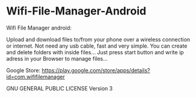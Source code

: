 Wifi-File-Manager-Android
===============

Wifi File Manager android:

Upload and download files to/from your phone over a wireless connection or internet. 
Not need any usb cable, fast and very simple. You can create and delete folders with inside files... 
Just press start button and write ip adress in your Browser to manage files...

Google Store:
https://play.google.com/store/apps/details?id=com.wififilemanager

GNU GENERAL PUBLIC LICENSE Version 3
